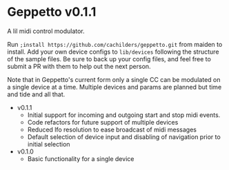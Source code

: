 # Geppetto  v0.1.1
A lil midi control modulator.

Run `;install https://github.com/cachilders/geppetto.git` from maiden to install. Add your own device configs to `lib/devices` following the structure of the sample files. Be sure to back up your config files, and feel free to submit a PR with them to help out the next person.

Note that in Geppetto's current form only a single CC can be modulated on a single device at a time. Multiple devices and params are planned but time and tide and all that. 

- v0.1.1
  - Initial support for incoming and outgoing start and stop midi events.
  - Code refactors for future support of multiple devices
  - Reduced lfo resolution to ease broadcast of midi messages
  - Default selection of device input and disabling of navigation prior to initial selection
- v0.1.0
  - Basic functionality for a single device
